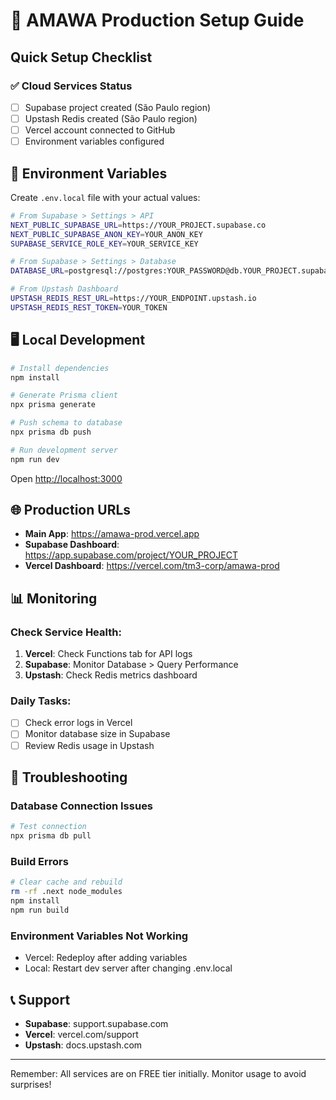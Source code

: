 # 🚀 AMAWA Production Setup Guide

## Quick Setup Checklist

### ✅ Cloud Services Status
- [ ] Supabase project created (São Paulo region)
- [ ] Upstash Redis created (São Paulo region) 
- [ ] Vercel account connected to GitHub
- [ ] Environment variables configured

## 🔑 Environment Variables

Create `.env.local` file with your actual values:

```bash
# From Supabase > Settings > API
NEXT_PUBLIC_SUPABASE_URL=https://YOUR_PROJECT.supabase.co
NEXT_PUBLIC_SUPABASE_ANON_KEY=YOUR_ANON_KEY
SUPABASE_SERVICE_ROLE_KEY=YOUR_SERVICE_KEY

# From Supabase > Settings > Database
DATABASE_URL=postgresql://postgres:YOUR_PASSWORD@db.YOUR_PROJECT.supabase.co:5432/postgres

# From Upstash Dashboard
UPSTASH_REDIS_REST_URL=https://YOUR_ENDPOINT.upstash.io
UPSTASH_REDIS_REST_TOKEN=YOUR_TOKEN
```

## 🖥️ Local Development

```bash
# Install dependencies
npm install

# Generate Prisma client
npx prisma generate

# Push schema to database
npx prisma db push

# Run development server
npm run dev
```

Open [http://localhost:3000](http://localhost:3000)

## 🌐 Production URLs

- **Main App**: https://amawa-prod.vercel.app
- **Supabase Dashboard**: https://app.supabase.com/project/YOUR_PROJECT
- **Vercel Dashboard**: https://vercel.com/tm3-corp/amawa-prod

## 📊 Monitoring

### Check Service Health:
1. **Vercel**: Check Functions tab for API logs
2. **Supabase**: Monitor Database > Query Performance
3. **Upstash**: Check Redis metrics dashboard

### Daily Tasks:
- [ ] Check error logs in Vercel
- [ ] Monitor database size in Supabase
- [ ] Review Redis usage in Upstash

## 🚨 Troubleshooting

### Database Connection Issues
```bash
# Test connection
npx prisma db pull
```

### Build Errors
```bash
# Clear cache and rebuild
rm -rf .next node_modules
npm install
npm run build
```

### Environment Variables Not Working
- Vercel: Redeploy after adding variables
- Local: Restart dev server after changing .env.local

## 📞 Support

- **Supabase**: support.supabase.com
- **Vercel**: vercel.com/support
- **Upstash**: docs.upstash.com

---

Remember: All services are on FREE tier initially. Monitor usage to avoid surprises!